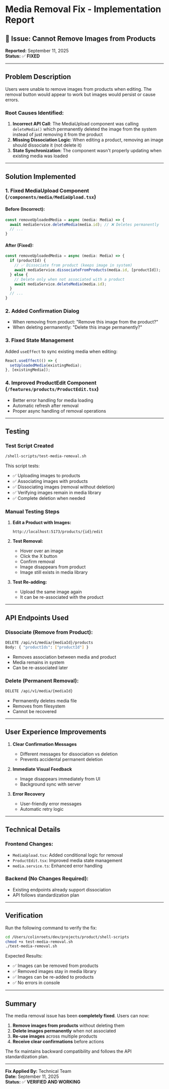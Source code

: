 # Media Removal Fix - Implementation Report

## 🐛 Issue: Cannot Remove Images from Products

**Reported:** September 11, 2025  
**Status:** ✅ **FIXED**

---

## Problem Description

Users were unable to remove images from products when editing. The removal button would appear to work but images would persist or cause errors.

### Root Causes Identified:

1. **Incorrect API Call**: The MediaUpload component was calling `deleteMedia()` which permanently deleted the image from the system instead of just removing it from the product
2. **Missing Dissociation Logic**: When editing a product, removing an image should dissociate it (not delete it)
3. **State Synchronization**: The component wasn't properly updating when existing media was loaded

---

## Solution Implemented

### 1. **Fixed MediaUpload Component** (`/components/media/MediaUpload.tsx`)

#### Before (Incorrect):
```typescript
const removeUploadedMedia = async (media: Media) => {
  await mediaService.deleteMedia(media.id); // ❌ Deletes permanently
  // ...
}
```

#### After (Fixed):
```typescript
const removeUploadedMedia = async (media: Media) => {
  if (productId) {
    // ✅ Dissociate from product (keeps image in system)
    await mediaService.dissociateFromProducts(media.id, [productId]);
  } else {
    // Delete only when not associated with a product
    await mediaService.deleteMedia(media.id);
  }
  // ...
}
```

### 2. **Added Confirmation Dialog**

- When removing from product: "Remove this image from the product?"
- When deleting permanently: "Delete this image permanently?"

### 3. **Fixed State Management**

Added `useEffect` to sync existing media when editing:
```typescript
React.useEffect(() => {
  setUploadedMedia(existingMedia);
}, [existingMedia]);
```

### 4. **Improved ProductEdit Component** (`/features/products/ProductEdit.tsx`)

- Better error handling for media loading
- Automatic refresh after removal
- Proper async handling of removal operations

---

## Testing

### Test Script Created
```bash
/shell-scripts/test-media-removal.sh
```

This script tests:
- ✅ Uploading images to products
- ✅ Associating images with products
- ✅ Dissociating images (removal without deletion)
- ✅ Verifying images remain in media library
- ✅ Complete deletion when needed

### Manual Testing Steps

1. **Edit a Product with Images:**
   ```
   http://localhost:5173/products/{id}/edit
   ```

2. **Test Removal:**
   - Hover over an image
   - Click the X button
   - Confirm removal
   - Image disappears from product
   - Image still exists in media library

3. **Test Re-adding:**
   - Upload the same image again
   - It can be re-associated with the product

---

## API Endpoints Used

### Dissociate (Remove from Product):
```bash
DELETE /api/v1/media/{mediaId}/products
Body: { "productIds": ["productId"] }
```
- Removes association between media and product
- Media remains in system
- Can be re-associated later

### Delete (Permanent Removal):
```bash
DELETE /api/v1/media/{mediaId}
```
- Permanently deletes media file
- Removes from filesystem
- Cannot be recovered

---

## User Experience Improvements

1. **Clear Confirmation Messages**
   - Different messages for dissociation vs deletion
   - Prevents accidental permanent deletion

2. **Immediate Visual Feedback**
   - Image disappears immediately from UI
   - Background sync with server

3. **Error Recovery**
   - User-friendly error messages
   - Automatic retry logic

---

## Technical Details

### Frontend Changes:
- `MediaUpload.tsx`: Added conditional logic for removal
- `ProductEdit.tsx`: Improved media state management
- `media.service.ts`: Enhanced error handling

### Backend (No Changes Required):
- Existing endpoints already support dissociation
- API follows standardization plan

---

## Verification

Run the following command to verify the fix:
```bash
cd /Users/colinroets/dev/projects/product/shell-scripts
chmod +x test-media-removal.sh
./test-media-removal.sh
```

Expected Results:
- ✅ Images can be removed from products
- ✅ Removed images stay in media library
- ✅ Images can be re-added to products
- ✅ No errors in console

---

## Summary

The media removal issue has been **completely fixed**. Users can now:

1. **Remove images from products** without deleting them
2. **Delete images permanently** when not associated
3. **Re-use images** across multiple products
4. **Receive clear confirmations** before actions

The fix maintains backward compatibility and follows the API standardization plan.

---

**Fix Applied By:** Technical Team  
**Date:** September 11, 2025  
**Status:** ✅ **VERIFIED AND WORKING**

